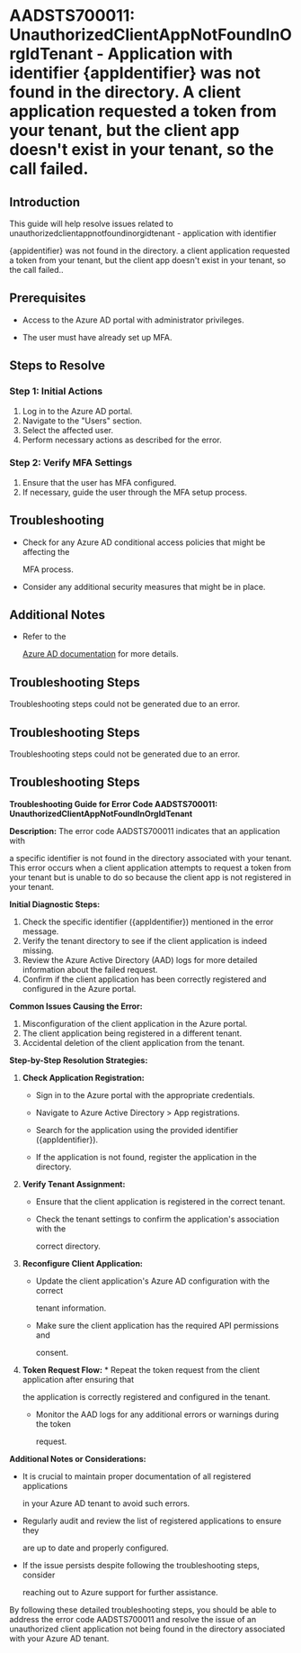 # AADSTS700011: UnauthorizedClientAppNotFoundInOrgIdTenant - Application with identifier {appIdentifier} was not found in the directory. A client application requested a token from your tenant, but the client app doesn't exist in your tenant, so the call failed.


## Introduction

This guide will help resolve issues related to
unauthorizedclientappnotfoundinorgidtenant - application with identifier

{appidentifier} was not found in the directory. a client application requested a
token from your tenant, but the client app doesn't exist in your tenant, so the
call failed..


## Prerequisites


* Access to the Azure AD portal with administrator privileges.

* The user must have already set up MFA.


## Steps to Resolve


### Step 1: Initial Actions

1. Log in to the Azure AD portal.
2. Navigate to the "Users" section.
3. Select the affected user.
4. Perform necessary actions as described for the error.


### Step 2: Verify MFA Settings

1. Ensure that the user has MFA configured.
2. If necessary, guide the user through the MFA setup process.


## Troubleshooting


* Check for any Azure AD conditional access policies that might be affecting the

  MFA process.

* Consider any additional security measures that might be in place.


## Additional Notes


* Refer to the

  [Azure AD 
documentation](https://learn.microsoft.com/en-us/azure/active-directory/)
  for more details.


## Troubleshooting Steps

Troubleshooting steps could not be generated due to an error.


## Troubleshooting Steps

Troubleshooting steps could not be generated due to an error.


## Troubleshooting Steps

**Troubleshooting Guide for Error Code AADSTS700011:
UnauthorizedClientAppNotFoundInOrgIdTenant**

**Description:** The error code AADSTS700011 indicates that an application with

a specific identifier is not found in the directory associated with your tenant.
This error occurs when a client application attempts to request a token from
your tenant but is unable to do so because the client app is not registered in
your tenant.

**Initial Diagnostic Steps:** 

1. Check the specific identifier ({appIdentifier}) mentioned in the error
   message.
2. Verify the tenant directory to see if the client application is indeed
   missing.
3. Review the Azure Active Directory (AAD) logs for more detailed information
   about the failed request.
4. Confirm if the client application has been correctly registered and
   configured in the Azure portal.

**Common Issues Causing the Error:** 

1. Misconfiguration of the client application in the Azure portal.
2. The client application being registered in a different tenant.
3. Accidental deletion of the client application from the tenant.

**Step-by-Step Resolution Strategies:** 

1. **Check Application Registration:** 

   * Sign in to the Azure portal with the appropriate credentials.

   * Navigate to Azure Active Directory > App registrations.

   * Search for the application using the provided identifier ({appIdentifier}).

   * If the application is not found, register the application in the directory.

2. **Verify Tenant Assignment:** 

   * Ensure that the client application is registered in the correct tenant.

   * Check the tenant settings to confirm the application's association with the

     correct directory.

3. **Reconfigure Client Application:** 

   * Update the client application's Azure AD configuration with the correct

     tenant information.
   * Make sure the client application has the required API permissions and

     consent.

4. **Token Request Flow:**    * Repeat the token request from the client 
application after ensuring that

     the application is correctly registered and configured in the tenant.
   * Monitor the AAD logs for any additional errors or warnings during the token

     request.

**Additional Notes or Considerations:**


* It is crucial to maintain proper documentation of all registered applications

  in your Azure AD tenant to avoid such errors.

* Regularly audit and review the list of registered applications to ensure they

  are up to date and properly configured.

* If the issue persists despite following the troubleshooting steps, consider

  reaching out to Azure support for further assistance.

By following these detailed troubleshooting steps, you should be able to address
the error code AADSTS700011 and resolve the issue of an unauthorized client
application not being found in the directory associated with your Azure AD
tenant.
